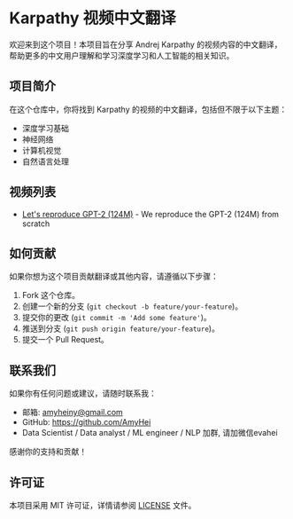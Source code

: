 # Karpathy 视频中文翻译

欢迎来到这个项目！本项目旨在分享 Andrej Karpathy 的视频内容的中文翻译，帮助更多的中文用户理解和学习深度学习和人工智能的相关知识。

## 项目简介

在这个仓库中，你将找到 Karpathy 的视频的中文翻译，包括但不限于以下主题：

- 深度学习基础
- 神经网络
- 计算机视觉
- 自然语言处理

## 视频列表

- [Let's reproduce GPT-2 (124M)](https://www.youtube.com/watch?v=l8pRSuU81PU&list=PLAqhIrjkxbuWI23v9cThsA9GvCAUhRvKZ&index=10) - We reproduce the GPT-2 (124M) from scratch


## 如何贡献

如果你想为这个项目贡献翻译或其他内容，请遵循以下步骤：

1. Fork 这个仓库。
2. 创建一个新的分支 (`git checkout -b feature/your-feature`)。
3. 提交你的更改 (`git commit -m 'Add some feature'`)。
4. 推送到分支 (`git push origin feature/your-feature`)。
5. 提交一个 Pull Request。

## 联系我们

如果你有任何问题或建议，请随时联系我：

- 邮箱: amyheiny@gmail.com
- GitHub: https://github.com/AmyHei
- Data Scientist / Data analyst / ML engineer / NLP 加群, 请加微信evahei

感谢你的支持和贡献！

## 许可证

本项目采用 MIT 许可证，详情请参阅 [LICENSE](LICENSE) 文件。
